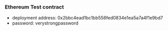 ### Ethereum Test contract

* deployment address: 0x2bbc4ead1bc1bb558fed0834e1ea5a7a4f1e9bd7
* password: verystrongpassword